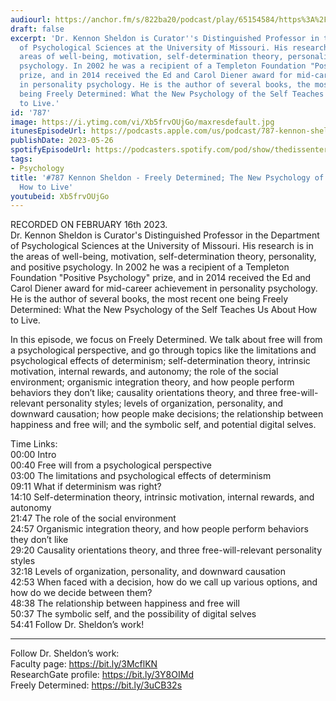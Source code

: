 ```yaml
---
audiourl: https://anchor.fm/s/822ba20/podcast/play/65154584/https%3A%2F%2Fd3ctxlq1ktw2nl.cloudfront.net%2Fstaging%2F2023-1-16%2F38529dce-5402-eb2b-fa7b-e368eaa0ccfa.m4a
draft: false
excerpt: 'Dr. Kennon Sheldon is Curator''s Distinguished Professor in the Department
  of Psychological Sciences at the University of Missouri. His research is in the
  areas of well-being, motivation, self-determination theory, personality, and positive
  psychology. In 2002 he was a recipient of a Templeton Foundation "Positive Psychology"
  prize, and in 2014 received the Ed and Carol Diener award for mid-career achievement
  in personality psychology. He is the author of several books, the most recent one
  being Freely Determined: What the New Psychology of the Self Teaches Us About How
  to Live.'
id: '787'
image: https://i.ytimg.com/vi/Xb5frvOUjGo/maxresdefault.jpg
itunesEpisodeUrl: https://podcasts.apple.com/us/podcast/787-kennon-sheldon-freely-determined-the-new/id1451347236?i=1000614637753&uo=4
publishDate: 2023-05-26
spotifyEpisodeUrl: https://podcasters.spotify.com/pod/show/thedissenter/episodes/787-Kennon-Sheldon---Freely-Determined-The-New-Psychology-of-the-Self--and-How-to-Live-e1v2s2o
tags:
- Psychology
title: '#787 Kennon Sheldon - Freely Determined; The New Psychology of the Self, and
  How to Live'
youtubeid: Xb5frvOUjGo
---
```

<div class="timelinks">

RECORDED ON FEBRUARY 16th 2023.  
Dr. Kennon Sheldon is Curator's Distinguished Professor in the Department of Psychological Sciences at the University of Missouri. His research is in the areas of well-being, motivation, self-determination theory, personality, and positive psychology. In 2002 he was a recipient of a Templeton Foundation "Positive Psychology" prize, and in 2014 received the Ed and Carol Diener award for mid-career achievement in personality psychology. He is the author of several books, the most recent one being Freely Determined: What the New Psychology of the Self Teaches Us About How to Live.

In this episode, we focus on Freely Determined. We talk about free will from a psychological perspective, and go through topics like the limitations and psychological effects of determinism; self-determination theory, intrinsic motivation, internal rewards, and autonomy; the role of the social environment; organismic integration theory, and how people perform behaviors they don’t like; causality orientations theory, and three free-will-relevant personality styles; levels of organization, personality, and downward causation; how people make decisions; the relationship between happiness and free will; and the symbolic self, and potential digital selves.


Time Links:  
<time>00:00</time> Intro  
<time>00:40</time> Free will from a psychological perspective  
<time>03:00</time> The limitations and psychological effects of determinism  
<time>09:11</time> What if determinism was right?  
<time>14:10</time> Self-determination theory, intrinsic motivation, internal rewards, and autonomy  
<time>21:47</time> The role of the social environment  
<time>24:57</time> Organismic integration theory, and how people perform behaviors they don’t like  
<time>29:20</time> Causality orientations theory, and three free-will-relevant personality styles  
<time>32:18</time> Levels of organization, personality, and downward causation  
<time>42:53</time> When faced with a decision, how do we call up various options, and how do we decide between them?  
<time>48:38</time> The relationship between happiness and free will  
<time>50:37</time> The symbolic self, and the possibility of digital selves  
<time>54:41</time> Follow Dr. Sheldon’s work!

---

Follow Dr. Sheldon’s work:  
Faculty page: https://bit.ly/3McflKN  
ResearchGate profile: https://bit.ly/3Y8OIMd  
Freely Determined: https://bit.ly/3uCB32s
</div>

